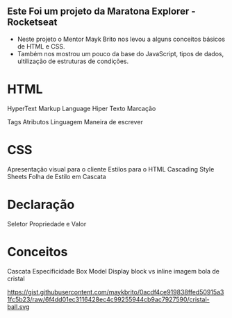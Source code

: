## Este Foi um projeto da Maratona Explorer - Rocketseat
 - Neste projeto o Mentor Mayk Brito nos levou a alguns conceitos básicos de HTML e CSS.
 - Também nos mostrou um pouco da base do JavaScript, tipos de dados, ultilização de estruturas de condições.

# HTML
HyperText Markup Language
Hiper Texto
Marcação

Tags
Atributos
Linguagem
Maneira de escrever

# CSS
Apresentação visual para o cliente
Estilos para o HTML
Cascading Style Sheets
Folha de Estilo em Cascata


# Declaração
Seletor
Propriedade e Valor

# Conceitos
Cascata
Especificidade
Box Model
Display block vs inline
imagem bola de cristal

https://gist.githubusercontent.com/maykbrito/0acdf4ce919838ffed50915a31fc5b23/raw/6f4dd01ec3116428ec4c99255944cb9ac7927590/cristal-ball.svg
